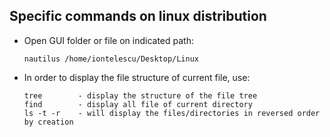 ## Specific commands on linux distribution

- Open GUI folder or file on indicated path:
    ```
    nautilus /home/iontelescu/Desktop/Linux
    ```
- In order to display the file structure of current file, use:
    ```
    tree        - display the structure of the file tree
    find        - display all file of current directory
    ls -t -r    - will display the files/directories in reversed order by creation
    ```
